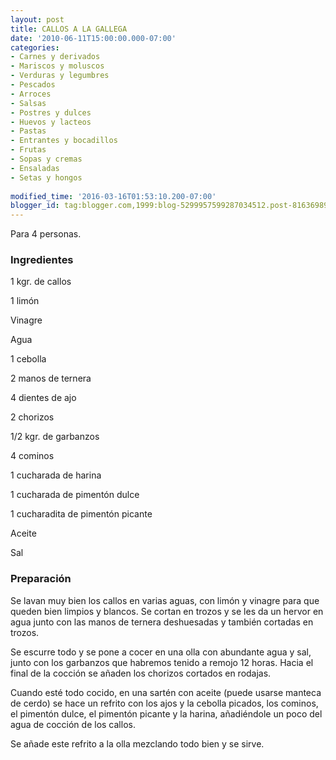 ```yaml
---
layout: post
title: CALLOS A LA GALLEGA
date: '2010-06-11T15:00:00.000-07:00'
categories:
- Carnes y derivados
- Mariscos y moluscos
- Verduras y legumbres
- Pescados
- Arroces
- Salsas
- Postres y dulces
- Huevos y lacteos
- Pastas
- Entrantes y bocadillos
- Frutas
- Sopas y cremas
- Ensaladas
- Setas y hongos
 
modified_time: '2016-03-16T01:53:10.200-07:00'
blogger_id: tag:blogger.com,1999:blog-5299957599287034512.post-8163698903888879027
---
```


Para 4 personas.

<h3>Ingredientes</h3>

1 kgr. de callos

1 limón

Vinagre

Agua

1 cebolla

2 manos de ternera

4 dientes de ajo

2 chorizos

1/2 kgr. de garbanzos

4 cominos

1 cucharada de harina

1 cucharada de pimentón dulce

1 cucharadita de pimentón picante

Aceite

Sal

<h3>Preparación</h3>

Se lavan muy bien los callos en varias aguas, con limón y vinagre para que queden bien limpios y blancos. Se cortan en trozos y se les da un hervor en agua junto con las manos de ternera deshuesadas y también cortadas en trozos.

Se escurre todo y se pone a cocer en una olla con abundante agua y sal, junto con los garbanzos que habremos tenido a remojo 12 horas. Hacia el final de la cocción se añaden los chorizos cortados en rodajas.

Cuando esté todo cocido, en una sartén con aceite (puede usarse manteca de cerdo) se hace un refrito con los ajos y la cebolla picados, los cominos, el pimentón dulce, el pimentón picante y la harina, añadiéndole un poco del agua de cocción de los callos.

Se añade este refrito a la olla mezclando todo bien y se sirve.

